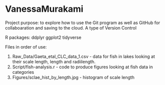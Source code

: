 # VanessaMurakami

Project purpose: to explore how to use the Git program as well as GitHub for collaboaration and saving to the cloud. A type of Version Control

R packages:
ddplyr
ggplot2
tidyverse

Files in order of use:
1. Raw_Data/Gaeta_etal_CLC_data_1.csv - data for fish in lakes looking at their scale length, length and radiilength.
2. Script/fish-analysis.r - code to produce figures looking at fish data in categories
3. Figures/sclae_hist_by_length.jpg - histogram of scale length 